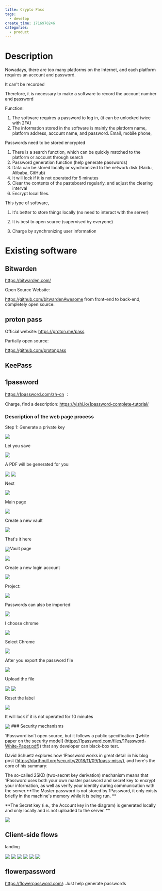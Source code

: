 ```yaml
---
title: Crypto Pass
tags:
  - develop
create_time: 1716970246
categories:
  - product
---
```


# Description

Nowadays, there are too many platforms on the Internet, and each platform requires an account and password.

It can't be recorded

Therefore, it is necessary to make a software to record the account number and password

Function:

1. The software requires a password to log in, (it can be unlocked twice with 2FA)
2. The information stored in the software is mainly the platform name, platform address, account name, and password. Email, mobile phone,

Passwords need to be stored encrypted

1. There is a search function, which can be quickly matched to the platform or account through search
2. Password generation function (help generate passwords)
3. Data can be stored locally or synchronized to the network disk (Baidu, Alibaba, GitHub)
4. It will lock if it is not operated for 5 minutes
5. Clear the contents of the pasteboard regularly, and adjust the clearing interval
6. Encrypt local files.

This type of software,

1. It's better to store things locally (no need to interact with the server)

2. It is best to open source (supervised by everyone)

3. Charge by synchronizing user information

# Existing software

##  Bitwarden 

https://bitwarden.com/

Open Source Website:

https://github.com/bitwardenAwesome from front-end to back-end, completely open source.

##  proton pass

Official website: https://proton.me/pass

Partially open source:

https://github.com/protonpass

## KeePass 

## 1password

https://1password.com/zh-cn ：

Charge, find a description: https://yishi.io/1password-complete-tutorial/

### Description of the web page process

Step 1: Generate a private key

<img src="/assets/EEWnbXLz9oXaqJx9iJtcDJnHnjc.png" src-width="702" class="m-auto" src-height="291" align="center"/>

Let you save

<img src="/assets/DQA4bJnoKovk6ox2q0ZcFb8onve.png" src-width="402" class="m-auto" src-height="375" align="center"/>

A PDF will be generated for you

<img src="/assets/KWj6bIh9nop0Q7x1Eq9ctGNnnOg.png" src-width="860" class="m-auto" src-height="396" align="center"/>

<img src="/assets/AMjPbf8X8oxNEGxZko4cFdNZnWf.png" src-width="786" class="m-auto" src-height="281" align="center"/>

Next

<img src="/assets/Xc5WbqmqRo2ZTAxjBMzcJNh9nXb.png" src-width="528" class="m-auto" src-height="339" align="center"/>

Main page

<img src="/assets/IQVIbZhRSo1gPIxtX9scJuWInbg.png" src-width="1503" class="m-auto" src-height="464" align="center"/>

Create a new vault

<img src="/assets/NRjpb9h9ZorQSFxopJ8cxhlqnqd.png" src-width="591" class="m-auto" src-height="571" align="center"/>

That's it here

<img src="/assets/FHz4bEAYVoTuxAxuvRLcmTSKnmQ.png" src-width="1283" class="m-auto" src-height="483" align="center"/>Vault page

<img src="/assets/XSkWbViYUo5MZdxdiZXcMEtBnph.png" src-width="1789" class="m-auto" src-height="603" align="center"/>

Create a new login account

<img src="/assets/RFrMbWoSvo4BfXxIhF2ch5LEntd.png" src-width="336" class="m-auto" src-height="568" align="center"/>

Project:

<img src="/assets/TMfTbWJV6oTn8hxOVsOc3KbynuX.png" src-width="939" class="m-auto" src-height="494" align="center"/>

Passwords can also be imported

<img src="/assets/BZeJbY10voEopBxesm8cj8SfnBh.png" src-width="310" class="m-auto" src-height="199" align="center"/>

I choose chrome

<img src="/assets/LuSIbTs2joz23Gx8J9Ncf167nie.png" src-width="1377" class="m-auto" src-height="687" align="center"/>

Select Chrome

<img src="/assets/UsdAb7dRDohNOhxRv45cA1DPn4c.png" src-width="1492" class="m-auto" src-height="633" align="center"/>

After you export the password file

<img src="/assets/Wid2b4nPPo4laLxY9FhcOPXanTd.png" src-width="1505" class="m-auto" src-height="440" align="center"/>

Upload the file 

<img src="/assets/WsyWbdTDZoGAldx68fJcImbFnVg.png" src-width="1498" class="m-auto" src-height="644" align="center"/>

<img src="/assets/WrwBbminBohyHyxELBFcUvb9nDb.png" src-width="1466" class="m-auto" src-height="666" align="center"/>

Reset the label

<img src="/assets/LyvHbxOIvo4EYUxwTjQcwdLTnbb.png" src-width="1450" class="m-auto" src-height="497" align="center"/>

It will lock if it is not operated for 10 minutes

<img src="/assets/FZ9Ibcd4lo3yBGxkeyIcjlPWnMc.png" src-width="967" class="m-auto" src-height="451" align="center"/>
### Security mechanisms

1Password isn't open source, but it follows a public specification ([white paper on the security model] (https://1password.com/files/1Password-White-Paper.pdf)) that any developer can black-box test.

David Schuetz explores how 1Password works in great detail in his blog post (https://darthnull.org/security/2018/11/09/1pass-misc/), and here's the core of his summary:

The so-called 2SKD (two-secret key derivation) mechanism means that 1Password uses both your own master password and secret key to encrypt your information, as well as verify your identity during communication with the server.**The Master password is not stored by 1Password, it only exists briefly in the machine's memory while it is being run. **

**The Secret key (i.e., the Account key in the diagram) is generated locally and only locally and is not uploaded to the server. **

<img src="/assets/W4pGb4wuFoozEzx0waccjPVZnTb.png" src-width="694" class="m-auto" src-height="479" align="center"/>

## Client-side flows

landing

<img src="/assets/RP51bHALboVVdPxYck0cKBvMnGn.png" src-width="978" class="m-auto" src-height="705" align="center"/>

<img src="/assets/U9Azb3YntoAtgXxFHSuc327onuf.png" src-width="593" class="m-auto" src-height="200" align="center"/>

<img src="/assets/Pb9IbZEI8oH0bBxjtH7ceFvVnWf.png" src-width="959" class="m-auto" src-height="776" align="center"/>

<img src="/assets/QB1tboT2LojVAixcA20czgBgnAg.png" src-width="995" class="m-auto" src-height="774" align="center"/>

<img src="/assets/Fy0Ab1K9boXXm1xuQ5cc5i7bnBg.png" src-width="993" class="m-auto" src-height="798" align="center"/>

<img src="/assets/RrlhbOU6votu2dxjlFacowXQnDf.png" src-width="682" class="m-auto" src-height="814" align="center"/>

## flowerpassword

https://flowerpassword.com/: Just help generate passwords